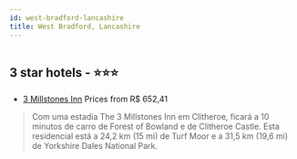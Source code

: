 ```yaml
---
id: west-bradford-lancashire
title: West Bradford, Lancashire
---
```


<center><img src="https://i.travelapi.com/hotels/16000000/15590000/15588400/15588377/de929cda_z.jpg" alt="" /></center>


##  3 star hotels - ⭐️⭐️⭐️

-    [3 Millstones Inn](https://www.hurb.com/br/aud/https://www.hurb.com/br/hotels/west-bradford/3-millstones-inn-HT-S9SQ?cmp=18055) Prices from R$ 652,41
   > Com uma estadia The 3 Millstones Inn em Clitheroe, ficará a 10 minutos de carro de Forest of Bowland e de Clitheroe Castle. Esta residencial está a 24,2 km (15 mi) de Turf Moor e a 31,5 km (19,6 mi) de Yorkshire Dales National Park.
